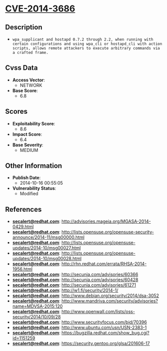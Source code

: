 
# [CVE-2014-3686](http://advisories.mageia.org/MGASA-2014-0429.html)

## Description

- `wpa_supplicant and hostapd 0.7.2 through 2.2, when running with certain configurations and using wpa_cli or hostapd_cli with action scripts, allows remote attackers to execute arbitrary commands via a crafted frame.`

## Cvss Data

- **Access Vector**:
  - NETWORK
- **Base Score**:
  - 6.8

## Scores

- **Exploitability Score**:
  - 8.6
- **Impact Score**:
  - 6.4
- **Base Severity**:
  - MEDIUM

## Other Information

- **Publish Date**:
  - 2014-10-16 00:55:05
- **Vulnerability Status**:
  - Modified

## References

- **secalert@redhat.com**: http://advisories.mageia.org/MGASA-2014-0429.html
- **secalert@redhat.com**: http://lists.opensuse.org/opensuse-security-announce/2014-11/msg00000.html
- **secalert@redhat.com**: http://lists.opensuse.org/opensuse-updates/2014-10/msg00027.html
- **secalert@redhat.com**: http://lists.opensuse.org/opensuse-updates/2014-10/msg00028.html
- **secalert@redhat.com**: http://rhn.redhat.com/errata/RHSA-2014-1956.html
- **secalert@redhat.com**: http://secunia.com/advisories/60366
- **secalert@redhat.com**: http://secunia.com/advisories/60428
- **secalert@redhat.com**: http://secunia.com/advisories/61271
- **secalert@redhat.com**: http://w1.fi/security/2014-1/
- **secalert@redhat.com**: http://www.debian.org/security/2014/dsa-3052
- **secalert@redhat.com**: http://www.mandriva.com/security/advisories?name=MDVSA-2015:120
- **secalert@redhat.com**: http://www.openwall.com/lists/oss-security/2014/10/09/28
- **secalert@redhat.com**: http://www.securityfocus.com/bid/70396
- **secalert@redhat.com**: http://www.ubuntu.com/usn/USN-2383-1
- **secalert@redhat.com**: https://bugzilla.redhat.com/show_bug.cgi?id=1151259
- **secalert@redhat.com**: https://security.gentoo.org/glsa/201606-17
